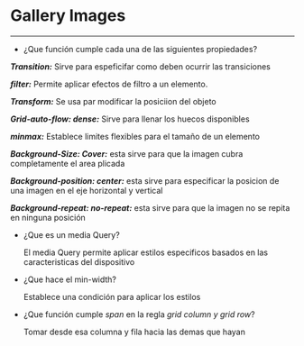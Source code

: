# Gallery Images

------

- ¿Que función cumple cada una de las siguientes propiedades?

***Transition:*** Sirve para espeficifar como deben ocurrir las transiciones 

***filter:*** Permite aplicar efectos de filtro a un elemento.

***Transform:*** Se usa par modificar la posiciion del objeto

***Grid-auto-flow: dense:*** Sirve para llenar los huecos disponibles

***minmax:***  Establece limites  flexibles para el tamaño de un elemento

***Background-Size: Cover:*** esta sirve para que la imagen cubra completamente el area plicada

***Background-position: center:*** esta sirve para especificar la posicion de una imagen en el eje horizontal y vertical 

***Background-repeat: no-repeat:***  esta sirve para que la imagen no se repita en ninguna posición



- ¿Que es un media Query?

  El media Query permite aplicar estilos especificos basados en las caracteristicas del dispositivo

- ¿Que hace el min-width?

  Establece  una condición para aplicar los estilos

- ¿Que función cumple  *span* en la regla *grid column y grid row*?

  Tomar desde esa columna y fila hacia las demas que hayan

